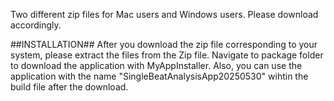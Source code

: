 Two different zip files for Mac users and Windows users. Please download accordingly.

##INSTALLATION##
After you download the zip file corresponding to your system, please extract the files from the Zip file.
Navigate to package folder to download the application with MyAppInstaller.
Also, you can use the application with the name "SingleBeatAnalysisApp20250530" wihtin the build file after the download. 
